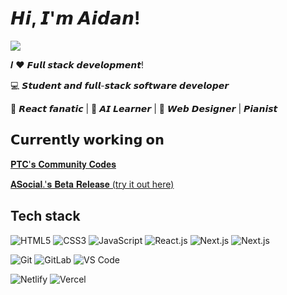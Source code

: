 # 𝙃𝙞, 𝙄'𝙢 𝘼𝙞𝙙𝙖𝙣!

[![](https://img.shields.io/website?color=0ab9e6&style=flat-square&up_message=aidanlao&url=https%3A%2F%2Faidanlao.vercel.app)](https://aidanlao.vercel.app/)

𝑰 ❤️ 𝙁𝙪𝙡𝙡 𝙨𝙩𝙖𝙘𝙠 𝙙𝙚𝙫𝙚𝙡𝙤𝙥𝙢𝙚𝙣𝙩!

:computer: 𝙎𝙩𝙪𝙙𝙚𝙣𝙩 𝙖𝙣𝙙 𝙛𝙪𝙡𝙡-𝙨𝙩𝙖𝙘𝙠 𝙨𝙤𝙛𝙩𝙬𝙖𝙧𝙚 𝙙𝙚𝙫𝙚𝙡𝙤𝙥𝙚𝙧

🖖 𝙍𝙚𝙖𝙘𝙩 𝙛𝙖𝙣𝙖𝙩𝙞𝙘 | 🍎 𝘼𝙄 𝙇𝙚𝙖𝙧𝙣𝙚𝙧 | 🌟 𝙒𝙚𝙗 𝘿𝙚𝙨𝙞𝙜𝙣𝙚𝙧 | 𝙋𝙞𝙖𝙣𝙞𝙨𝙩

## 𝗖𝘂𝗿𝗿𝗲𝗻𝘁𝗹𝘆 𝘄𝗼𝗿𝗸𝗶𝗻𝗴 𝗼𝗻

<a href="https://projecttechcareers.com/cc/">𝐏𝐓𝐂'𝐬 𝐂𝐨𝐦𝐦𝐮𝐧𝐢𝐭𝐲 𝐂𝐨𝐝𝐞𝐬</a>

<a href="https://tryasocial.com/?referral=aidan">𝐀𝐒𝐨𝐜𝐢𝐚𝐥.'𝐬 𝐁𝐞𝐭𝐚 𝐑𝐞𝐥𝐞𝐚𝐬𝐞 (try it out here)
</a>
## Tech stack

![HTML5](https://img.shields.io/badge/-HTML5-%23E44D27?style=flat-square&logo=html5&logoColor=ffffff)
![CSS3](https://img.shields.io/badge/-CSS3-%231572B6?style=flat-square&logo=css3)
![JavaScript](https://img.shields.io/badge/-JavaScript-%23F7DF1C?style=flat-square&logo=javascript&logoColor=000000&labelColor=%23F7DF1C&color=%23FFCE5A)
![React.js](https://img.shields.io/badge/-React.js-%23282C34?style=flat-square&logo=react)
![Next.js](https://img.shields.io/badge/-Next.js-%23000000?style=flat-square&logo=nextdotjs)
![Next.js](https://img.shields.io/badge/-Next.js-%23000000?style=flat-square&logo=nextdotjs)

![Git](https://img.shields.io/badge/-Git-%23F05032?style=flat-square&logo=git&logoColor=%23ffffff)
![GitLab](https://img.shields.io/badge/-GitLab-FCA121?style=flat-square&logo=gitlab)
![VS Code](https://img.shields.io/badge/-VSCode-%23007ACC?style=flat-square&logo=visual-studio-code)

![Netlify](https://img.shields.io/badge/-Netlify-%2300C7B7?style=flat-square&logo=netlify&logoColor=ffffff)
![Vercel](https://img.shields.io/badge/-Vercel-%23ffffff?style=flat-square&logo=vercel&logoColor=000000)


